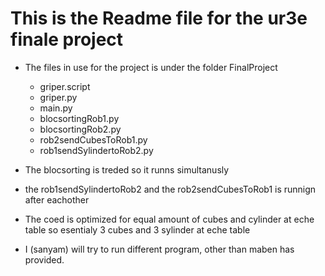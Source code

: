 # This is the Readme file for the ur3e finale project

- The files in use for the project is under the folder FinalProject
  - griper.script
  - griper.py
  - main.py
  - blocsortingRob1.py
  - blocsortingRob2.py
  - rob2sendCubesToRob1.py
  - rob1sendSylindertoRob2.py

- The blocsorting is treded so it runns simultanusly
- the rob1sendSylindertoRob2 and the rob2sendCubesToRob1  is runnign after eachother
- The coed is optimized for equal amount of cubes and cylinder at eche table so esentialy 3 cubes and 3 sylinder at eche table

- I (sanyam) will try to run different program, other than maben has provided.
